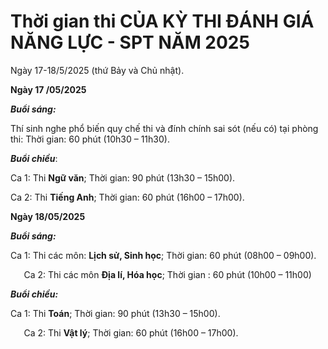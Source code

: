 # Thời gian thi CỦA KỲ THI ĐÁNH GIÁ NĂNG LỰC - SPT NĂM 2025

Ngày 17-18/5/2025 (thứ Bảy và Chủ nhật). 

**Ngày 17 /05/2025**

***Buổi sáng:*** 

Thí sinh nghe phổ biến quy chế thi và đính chính sai sót (nếu có) tại phòng thi: Thời gian: 60 phút (10h30 – 11h30). 

***Buổi chiều***: 

Ca 1: Thi **Ngữ văn**; Thời gian: 90 phút (13h30 – 15h00).

Ca 2: Thi **Tiếng Anh**; Thời gian: 60 phút (16h00 – 17h00).

**Ngày 18/05/2025**

***Buổi sáng:*** 

Ca 1: Thi các môn: **Lịch sử, Sinh học**; Thời gian: 60 phút (08h00 – 09h00).

`	`Ca 2: Thi các môn **Địa lí, Hóa học**; Thời gian : 60 phút (10h00 – 11h00)

***Buổi chiều:*** 

Ca 1: Thi **Toán**; Thời gian: 90 phút (13h30 – 15h00).

`	`Ca 2: Thi **Vật lý**; Thời gian: 60 phút (16h00 – 17h00).